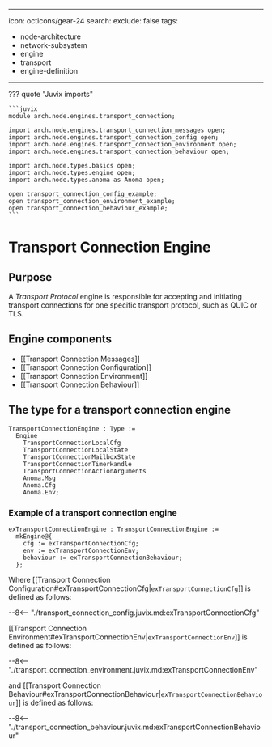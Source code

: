   ---
icon: octicons/gear-24
search:
  exclude: false
tags:
  - node-architecture
  - network-subsystem
  - engine
  - transport
  - engine-definition
---

??? quote "Juvix imports"

    ```juvix
    module arch.node.engines.transport_connection;

    import arch.node.engines.transport_connection_messages open;
    import arch.node.engines.transport_connection_config open;
    import arch.node.engines.transport_connection_environment open;
    import arch.node.engines.transport_connection_behaviour open;

    import arch.node.types.basics open;
    import arch.node.types.engine open;
    import arch.node.types.anoma as Anoma open;

    open transport_connection_config_example;
    open transport_connection_environment_example;
    open transport_connection_behaviour_example;
    ```

# Transport Connection Engine

## Purpose

A *Transport Protocol* engine is responsible for accepting and initiating
transport connections for one specific transport protocol, such as QUIC or TLS.

## Engine components

- [[Transport Connection Messages]]
- [[Transport Connection Configuration]]
- [[Transport Connection Environment]]
- [[Transport Connection Behaviour]]

## The type for a transport connection engine

<!-- --8<-- [start:TransportConnectionEngine] -->
```juvix
TransportConnectionEngine : Type :=
  Engine
    TransportConnectionLocalCfg
    TransportConnectionLocalState
    TransportConnectionMailboxState
    TransportConnectionTimerHandle
    TransportConnectionActionArguments
    Anoma.Msg
    Anoma.Cfg
    Anoma.Env;
```
<!-- --8<-- [end:TransportConnectionEngine] -->

### Example of a transport connection engine

<!-- --8<-- [start:exTransportConnectionEngine] -->
```juvix
exTransportConnectionEngine : TransportConnectionEngine :=
  mkEngine@{
    cfg := exTransportConnectionCfg;
    env := exTransportConnectionEnv;
    behaviour := exTransportConnectionBehaviour;
  };
```
<!-- --8<-- [end:exTransportConnectionEngine] -->

Where [[Transport Connection Configuration#exTransportConnectionCfg|`exTransportConnectionCfg`]] is defined as follows:

--8<-- "./transport_connection_config.juvix.md:exTransportConnectionCfg"

[[Transport Connection Environment#exTransportConnectionEnv|`exTransportConnectionEnv`]] is defined as follows:

--8<-- "./transport_connection_environment.juvix.md:exTransportConnectionEnv"

and [[Transport Connection Behaviour#exTransportConnectionBehaviour|`exTransportConnectionBehaviour`]] is defined as follows:

--8<-- "./transport_connection_behaviour.juvix.md:exTransportConnectionBehaviour"
